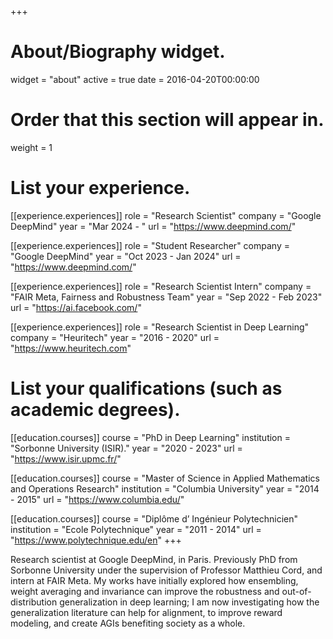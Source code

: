 +++
# About/Biography widget.
widget = "about"
active = true
date = 2016-04-20T00:00:00

# Order that this section will appear in.
weight = 1

# List your experience.
[[experience.experiences]]
  role = "Research Scientist"
  company = "Google DeepMind"
  year = "Mar 2024 - "
  url = "https://www.deepmind.com/"

[[experience.experiences]]
  role = "Student Researcher"
  company = "Google DeepMind"
  year = "Oct 2023 - Jan 2024"
  url = "https://www.deepmind.com/"

[[experience.experiences]]
  role = "Research Scientist Intern"
  company = "FAIR Meta, Fairness and Robustness Team"
  year = "Sep 2022 - Feb 2023"
  url = "https://ai.facebook.com/"

[[experience.experiences]]
  role = "Research Scientist in Deep Learning"
  company = "Heuritech"
  year = "2016 - 2020"
  url = "https://www.heuritech.com"

# List your qualifications (such as academic degrees).
[[education.courses]]
  course = "PhD in Deep Learning"
  institution = "Sorbonne University (ISIR)."
  year = "2020 - 2023"
  url = "https://www.isir.upmc.fr/"

[[education.courses]]
  course = "Master of Science in Applied Mathematics and Operations Research"
  institution = "Columbia University"
  year = "2014 - 2015"
  url = "https://www.columbia.edu/"

[[education.courses]]
  course = "Diplôme d’ Ingénieur Polytechnicien"
  institution = "Ecole Polytechnique"
  year = "2011 - 2014"
  url = "https://www.polytechnique.edu/en"
+++

Research scientist at Google DeepMind, in Paris.
Previously PhD from Sorbonne University under the supervision of Professor Matthieu Cord, and intern at FAIR Meta.
My works have initially explored how ensembling, weight averaging and invariance can improve the robustness and out-of-distribution generalization in deep learning;
I am now investigating how the generalization literature can help for alignment, to improve reward modeling, and create AGIs benefiting society as a whole.
